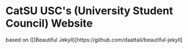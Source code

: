 <h1> CatSU USC's (University Student Council) Website </h1>
<p> based on ([)Beautiful Jekyll)[https://github.com/daattali/beautiful-jekyll] </p>